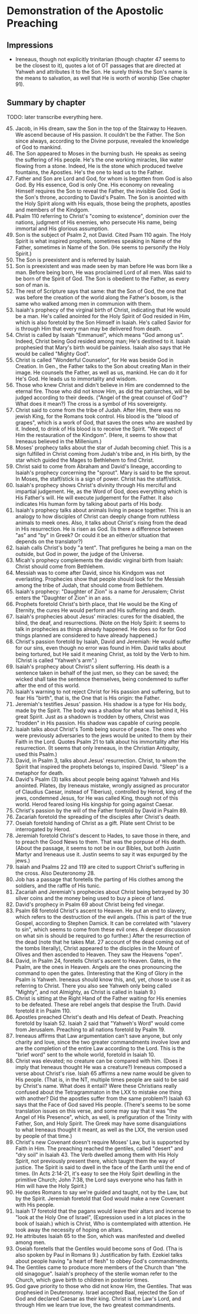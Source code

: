 # Demonstration of the Apostolic Preaching

## Impressions

+ Ireneaus, though not explicitly trinitarian (though chapter 47 seems to be the
  closest to it), quotes a lot of OT passages that are directed at Yahweh and
  attributes it to the Son. He surely thinks the Son's name is the means to
  salvation, as well that He is worth of worship (See chapter 91).

## Summary by chapter

TODO: later transcribe everything here.

45. Jacob, in His dream, saw the Son in the top of the Stairway to Heaven. We
    ascend because of His passion. It couldn't be the Father. The Son since
    always, according to the Divine porpuse, revealed the knowledge of God to
    mankind.
46. The Son appeared to Moses in the burning bush. He speaks as seeing the
    suffering of His people. He's the one working miracles, like water flowing
    from a stone. Indeed, He is the stone which produced twelve fountains, the
    Apostles. He's the one to lead us to the Father.
47. Father and Son are Lord and God, for whom is begotten from God is also God.
    By His essence, God is only One. His economy on revealing Himself requires
    the Son to reveal the Father, the invisible God. God is the Son's throne,
    according to David's Psalm. The Son is anointed with the Holy Spirit along
    with His equals, those being the prophets, apostles and members of the
    Kindgom.
48. Psalm 110 referring to Christ's "coming to existence", dominion over the
    nations, judgment of His enemies, who persecute His name, being immortal and
    His glorious assumption.
49. Son is the subject of Psalm 2, not David. Cited Psam 110 again. The Holy
    Spirit is what inspired prophets, sometimes speaking in Name of the Father,
    sometimes in Name of the Son. (He seems to personify the Holy Spirit.)
50. The Son is preexistent and is referred by Isaiah.
51. Son is preexistent and was made seen by man before He was born like a man.
    Before being born, He was proclaimed Lord of all men. Was said to be born of
    the Spirit of God. The Son is obedient to the Father, as every son of man
    is.
52. The rest of Scripture says that same: that the Son of God, the one that was
    before the creation of the world along the Father's bosom, is the same who
    walked among men in communion with them.
53. Isaiah's prophecy of the virginal birth of Christ, indicating that He would
    be a man. He's called anointed for the Holy Spirit of God resided in Him,
    which is also foretold by the Son Himself in Isaiah. He's called Savior for
    is through Him that every man may be delivered from death.
54. Christ is called by Isaiah "Emmanuel", which means "God among us". Indeed,
    Christ being God resided among man; He's destined to it. Isaiah prophesied
    that Mary's birth would be painless. Isaiah also says that He would be
    called "Mighty God".
55. Christ is called "Wonderful Counselor", for He was beside God in Creation.
    In Gen., the Father talks to the Son about creating Man in their image. He
    counsels the Father, as well as us, mankind. He can do it for He's God. He
    leads us to immortality and wisdom.
56. Those who knew Christ and didn't believe in Him are condemned to the eternal
    fire. Those who did not know Him, as did the patriarches, will be judged
    according to their deeds. ("Angel of the great counsel of God"? What does it
    mean?) The cross is a symbol of His sovereignty.
57. Christ said to come from the tribe of Judah. After Him, there was no jewish
    King, for the Romans took control. His blood is the "blood of grapes", which
    is a work of God, that saves the ones who are washed by it. Indeed, to drink
    of His blood is to receive the Spirit. "We expect of Him the restauration of
    the Kindgom". (Here, it seems to show that Ireneaus believed in the
    Millenium.)
58. Moses' prophecy talks about the star of Judah becoming chief. This is a sign
    fulfilled in Christ coming from Judah's tribe and, in His birth, by the star
    which guided the Mages to Bethlehem to find Christ.
59. Christ said to come from Abraham and David's lineage, according to Isaiah's
    prophecy corcerning the "sprout". Mary is said to be the sprout. In Moses,
    the staff/stick is a sign of power. Christ has the staff/stick.
60. Isaiah's prophecy shows Christ's divinity through His merciful and impartial
    judgement. He, as the Word of God, does everything which is His Father's
    will. He will execute judgement for the Father. It also indicates His human
    form by talking about parts of His body.
61. Isaiah's prophecy talks about animals living in peace together. This is an
    analogy to how disciples of Christ can deeply change from ruthless animals
    to meek ones. Also, it talks about Christ's rising from the dead in His
    resurrection. He is risen as God. (Is there a difference between "as" and
    "by" in Greek? Or could it be an either/or situation that depends on the
    translator?)
62. Isaiah calls Christ's body "a tent". That prefigures he being a man on the
    outside, but God in power, the judge of the Universe.
63. Micah's prophecy complements the davidic virginal birth from Isaiah: Christ
    should come from Bethlehem.
64. Messiah was to come after David, since his Kindgom was not everlasting.
    Prophecies show that people should look for the Messiah among the tribe of
    Judah, that should come from Bethlehem.
65. Isaiah's prophecy: "Daughter of Zion" is a name for Jerusalem; Christ enters
    the "Daughter of Zion" in an ass.
66. Prophets foretold Christ's birth place, that He would be the King of
    Eternity, the cures He would perform and His suffering and death.
67. Isaiah's prophecies about Jesus' miracles: cures for the disabled, the
    blind, the deaf, and resurrections. (Note on the Holy Spirit: it seems to
    talk in prophecies as things already happened. He does so for for God things
    planned are considered to have already happened.)
68. Christ's passion foretold by Isaiah, David and Jeremiah: He would suffer for
    our sins, even though no error was found in Him. David talks about being
    tortured, but He said it meaning Christ, as told by the Verb to him. (Christ
    is called "Yahweh's arm".)
69. Isaiah's prophecy about Christ's silent sufferring. His death is a sentence
    taken in behalf of the just men, so they can be saved; the wicked shall take
    the sentence themselves, being condemned to suffer after the end of this
    world.
70. Isaiah's warning to not reject Christ for His passion and suffering, but to
    fear His "birth", that is, the One that is His origin: the Father.
71. Jeremiah's testifies Jesus' passion. His shadow is a type for His body, made
    by the Spirit. The body was a shadow for what was behind it, His great
    Spirit. Just as a shadown is trodden by others, Christ was "trodden" in His
    passion. His shadow was capable of curing people.
72. Isaiah talks about Christ's Tomb being source of peace. The ones who were
    previously adversaries to the jews would be united to them by their Faith in
    the Lord. Quotes Psalm 21 to talk about his immortality after His
    resurrection. (It seems that only Ireneaus, in the Christian Antiquity, used
    this Psalm.)
73. David, in Psalm 3, talks about Jesus' resurrection. Christ, to whom the
    Spirit that inspired the prophets belongs to, inspired David. "Sleep" is a
    metaphor for death.
74. David's Psalm (3) talks about people being against Yahweh and His anointed.
    Pilates, (by Ireneaus mistake, wrongly assigned as procurator of Claudius
    Caesar, instead of Tiberius), controlled by Herod, king of the jews,
    condemned Jesus, for He was called King, though not of this world. Herod
    feared losing His kingship for going against Caesar.
75. Christ's passion by the will of the Father foretold by David in Psalm 89.
76. Zacariah foretold the spreading of the disciples after Christ's death. 
77. Oseiah foretold handing of Christ as a gift. Pilate sent Christ to be
    interrogated by Herod.
78. Jeremiah foretold Christ's descent to Hades, to save those in there, and to
    preach the Good News to them. That was the porpuse of His death. (About the
    passage, it seems to not be in our Bibles, but both Justin Martyr and
    Ireneaus use it. Justin seems to say it was expurged by the jews.)
79. Isaiah and Psalms 22 and 119 are cited to support Christ's suffering in the
    cross. Also Deuteronomy 28.
80. Job has a passage that foretells the parting of His clothes among the
    soldiers, and the raffle of His tunic.
81. Zacariah and Jeremiah's prophecies about Christ being betrayed by 30 silver
    coins and the money being used to buy a piece of land.
82. David's prophecy in Psalm 69 about Christ being fed vinegar.
83. Psalm 68 foretold Christ's ascent to Heaven. He put an end to slavery, which
    refers to the destruction of the evil angels. (This is part of the true
    Gospel, according to Stephen Damick. It can be correlated with "slavery to
    sin", which seems to come from these evil ones. A deeper discussion on what
    sin is should be required to go further.) After the resurrection of the dead
    (note that he takes Mat. 27 account of the dead coming out of the tombs
    literally), Christ appeared to the disciples in the Mount of Olives and then
    ascended to Heaven. They saw the Heavens "open".
84. David, in Psalm 24, foretells Christ's ascent to Heaven. Gates, in the
    Psalm, are the ones in Heaven. Angels are the ones pronouncing the command
    to open the gates. (Interesting that the King of Glory in the Psalm is
    Yahweh. Ireneaus should know this, and, yet, chose to use it as referring to
    Christ. There you also see Yahweh only being called "Mighty", and not
    Almighty, as Christ is called in Isaiah 9.)
85. Christ is sitting at the Right Hand of the Father waiting for His enemies to
    be defeated. These are rebel angels that despise the Truth. David foretold
    it in Psalm 110.
86. Apostles preached Christ's death and His defeat of Death. Preaching foretold
    by Isaiah 52. Isaiah 2 said that "Yahweh's Word" would come from Jerusalem.
    Preaching to all nations foretold by Psalm 19.
87. Ireneaus affirms that Law argumentation can't save anyone, but only charity
    and love, since the two greater commandments involve love and are the
    completion of the entire Law according to the Lord. This is the "brief word"
    sent to the whole world, foretold in Isaiah 10.
88. Christ was elevated; no creature can be compared with him. (Does it imply
    that Ireneaus thought He was a creature?) Ireneaus composed a verse about
    Christ's rise. Isiah 65 affirms a new name would be given to His people.
    (That is, in the NT, multiple times people are said to be said by Christ's
    name. What does it entail? Were these Christians really confused about the
    Tetragrammaton in the LXX to mistake one thing with another? Did the
    apostles suffer from the same problem?) Isaiah 63 says that the Face of God
    saved His people. (There's seems to be some translation issues on this
    verse, and some may say that it was "the Angel of His Presence", which, as
    well, is prefiguration of the Trinity with Father, Son, and Holy Spirit. The
    Greek may have some disanguiations to what Ireneaus thought it meant, as
    well as the LXX, the version used by people of that time.)
89. Christ's new Covenant doesn't require Moses' Law, but is supported by Faith
    in Him. The preaching reached the gentiles, called "desert" and "dry soil"
    in Isaiah 43. The Verb dwelled among them with His Holy Spirit, not
    previously present there, which taught them the way of justice. The Spirit
    is said to dwell in the face of the Earth until the end of times. (In Acts
    2:14-21, it's easy to see the Holy Spirt dewlling in the primitive Church;
    John 7:38, the Lord says everyone who has faith in Him will have the Holy
    Spirit.)
90. He quotes Romans to say we're guided and taught, not by the Law, but by the
    Spirit. Jeremiah foretold that God would make a new Covenant with His
    people.
91. Isaiah 17 foretold that the pagans would leave their altars and incense to
    "look at the Holy One of Israel", (Expression used in a lot places in the
    book of Isaiah.) which is Christ, Who is comtemplated with attention. He
    took away the necessity of hoping on altars.
92. He attributes Isaiah 65 to the Son, which was manifested and dwelled among
    men.
93. Oseiah foretells that the Gentiles would become sons of God. (Tha is also
    spoken by Paul in Romans 9.) Justification by faith. Ezekiel talks about
    people having "a heart of flesh" to obbey God's commandments.
94. The Gentiles came to produce more members of the Church than "the old
    sinagogue". Isaiah's prophecy of the sterile woman refer to the Church,
    which gave birth to children in posterior times.
95. God gave priority to those who did not know Him, the Gentiles. That was
    prophesied in Deuteronomy. Israel accepted Baal, rejected the Son of God and
    declared Caesar as their king. Christ is the Law's Lord, and through Him we
    learn true love, the two greatest commandments.
